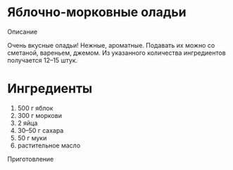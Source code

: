 # Яблочно-морковные оладьи
Описание

Очень вкусные оладьи!
Нежные, ароматные.
Подавать их можно со сметаной, вареньем, джемом.
Из указанного количества ингредиентов получается 12–15 штук.

# Ингредиенты
1. 500 г яблок
2. 300 г моркови
3. 2 яйца
4. 30–50 г сахара
5. 50 г муки
6. растительное масло

Приготовление
